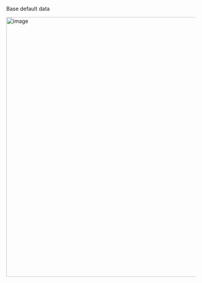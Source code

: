 Base default data 


<img width="690" alt="image" src="https://github.com/user-attachments/assets/dad18afa-a973-49bc-a7d1-3b65367b1a94" />
